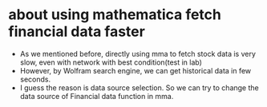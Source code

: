 # about using mathematica fetch financial data faster
* As we mentioned before, directly using mma to fetch stock data is very slow, even with network with best condition(test in lab)
* However, by Wolfram search engine, we can get historical data in few seconds.
* I guess the reason is data source selection. So we can try to change the data source of Financial data function in mma.
